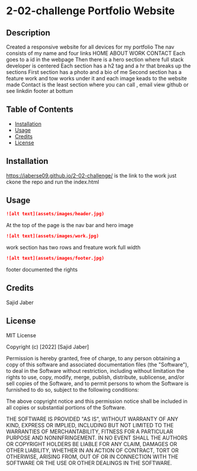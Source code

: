 # 2-02-challenge Portfolio Website

## Description

Created a responsive website for all devices for my portfolio
The nav consists of my name and four links
    HOME
    ABOUT
    WORK 
    CONTACT
Each goes to a id in the webpage
Then there is a hero section where full stack developer is centered
Each section has a h2 tag and a hr that breaks up the sections
First section has a photo and a bio of me
Second section has a feature work and tow works under it and each image keads to the website made
Contact is the least section where you can call , email  view github or see linkdin
footer at bottum


## Table of Contents

* [Installation](#installation)
* [Usage](#usage)
* [Credits](#credits)
* [License](#license)


## Installation
https://jaberse09.github.io/2-02-challenge/ is the link to the work
just ckone the repo and run the index.html 

## Usage

```md
![alt text](assets/images/header.jpg)
```
At the top of the page is the nav bar and hero image

```md
![alt text](assets/images/work.jpg)
```
work section has two rows and freature work full width

```md
![alt text](assets/images/footer.jpg)
```
footer documented the rights



## Credits
Sajid Jaber
## License
MIT License

Copyright (c) [2022] [Sajid Jaber]

Permission is hereby granted, free of charge, to any person obtaining a copy
of this software and associated documentation files (the "Software"), to deal
in the Software without restriction, including without limitation the rights
to use, copy, modify, merge, publish, distribute, sublicense, and/or sell
copies of the Software, and to permit persons to whom the Software is
furnished to do so, subject to the following conditions:

The above copyright notice and this permission notice shall be included in all
copies or substantial portions of the Software.

THE SOFTWARE IS PROVIDED "AS IS", WITHOUT WARRANTY OF ANY KIND, EXPRESS OR
IMPLIED, INCLUDING BUT NOT LIMITED TO THE WARRANTIES OF MERCHANTABILITY,
FITNESS FOR A PARTICULAR PURPOSE AND NONINFRINGEMENT. IN NO EVENT SHALL THE
AUTHORS OR COPYRIGHT HOLDERS BE LIABLE FOR ANY CLAIM, DAMAGES OR OTHER
LIABILITY, WHETHER IN AN ACTION OF CONTRACT, TORT OR OTHERWISE, ARISING FROM,
OUT OF OR IN CONNECTION WITH THE SOFTWARE OR THE USE OR OTHER DEALINGS IN THE
SOFTWARE.